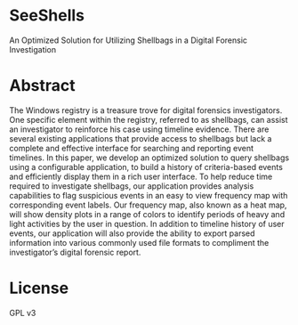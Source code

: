 # SeeShells
An Optimized Solution for Utilizing Shellbags in a Digital Forensic Investigation

# Abstract
The Windows registry is a treasure trove for digital forensics investigators.  One specific element within the registry, referred to as shellbags, can assist an investigator to reinforce his case using timeline evidence.  There are several existing applications that provide access to shellbags but lack a complete and effective interface for searching and reporting event timelines.  In this paper, we develop an optimized solution to query shellbags using a configurable application, to build a history of criteria-based events and efficiently display them in a rich user interface.  To help reduce time required to investigate shellbags, our application provides analysis capabilities to flag suspicious events in an easy to view frequency map with corresponding event labels.  Our frequency map, also known as a heat map, will show density plots in a range of colors to identify periods of heavy and light activities by the user in question.  In addition to timeline history of user events, our application will also provide the ability to export parsed information into various commonly used file formats to compliment the investigator’s digital forensic report.

# License
GPL v3
